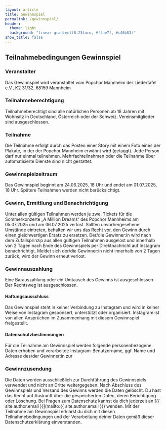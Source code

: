 ```yaml
---
layout: article
title: Gewinnspiel
permalink: /gewinnspiel/
header:
  theme: light
  background: "linear-gradient(0.25turn, #ffae7f, #c46b83)"
show_title: false
---
```

## Teilnahmebedingungen Gewinnspiel

### Veranstalter
Das Gewinnspiel wird veranstaltet vom Popchor Mannheim der Liedertafel e.V., K2 31/32, 68159 Mannheim

### Teilnahmeberechtigung
Teilnahmeberechtigt sind alle natürlichen Personen ab 18 Jahren mit Wohnsitz in Deutschland, Österreich oder der Schweiz. Vereinsmitglieder sind ausgeschlossen.

### Teilnahme
Die Teilnahme erfolgt durch das Posten einer Story mit einem Foto eines der Plakate, in der der Popchor Mannheim erwähnt wird (getaggt). Jede Person darf nur einmal teilnehmen. Mehrfachteilnahmen oder die Teilnahme über automatisierte Dienste sind nicht gestattet.

### Gewinnspielzeitraum
Das Gewinnspiel beginnt am 24.06.2025, 18 Uhr und endet am 01.07.2025, 18 Uhr. Spätere Teilnahmen werden nicht berücksichtigt.

### Gewinn, Ermittlung und Benachrichtigung
Unter allen gültigen Teilnahmen werden je zwei Tickets für die Sommerkonzerte „A Million Dreams“ des Popchor Mannheims am 05.07.2025 und am 06.07.2025 verlost. Sollten unvorhergesehene Umstände eintreten, behalten wir uns das Recht vor, den Gewinn durch einen gleichwertigen Ersatz zu ersetzen. Der/die Gewinner:in wird nach dem Zufallsprinzip aus allen gültigen Teilnahmen ausgelost und innerhalb von 2 Tagen nach Ende des Gewinnspiels per Direktnachricht auf Instagram benachrichtigt. Meldet sich der/die Gewinner:in nicht innerhalb von 2 Tagen zurück, wird der Gewinn erneut verlost.

### Gewinnauszahlung
Eine Barauszahlung oder ein Umtausch des Gewinns ist ausgeschlossen. Der Rechtsweg ist ausgeschlossen.
#### Haftungsausschluss
Das Gewinnspiel steht in keiner Verbindung zu Instagram und wird in keiner Weise von Instagram gesponsert, unterstützt oder organisiert. Instagram ist von allen Ansprüchen im Zusammenhang mit diesem Gewinnspiel freigestellt.
#### Datenschutzbestimmungen
Für die Teilnahme am Gewinnspiel werden folgende personenbezogene Daten erhoben und verarbeitet: Instagram-Benutzername, ggf. Name und Adresse des/der Gewinner:in zur

### Gewinnzusendung
Die Daten werden ausschließlich zur Durchführung des Gewinnspiels verwendet und nicht an Dritte weitergegeben. Nach Abschluss des Gewinnspiels und Versand des Gewinns werden die Daten gelöscht.
Du hast das Recht auf Auskunft über die gespeicherten Daten, deren Berichtigung oder Löschung. Bei Fragen zum Datenschutz kannst du dich jederzeit an [{{ site.author.email }}](mailto:{{ site.author.email }}) wenden.
Mit der Teilnahme am Gewinnspiel erklärst du dich mit diesen Teilnahmebedingungen und der Verarbeitung deiner Daten gemäß dieser Datenschutzerklärung einverstanden.